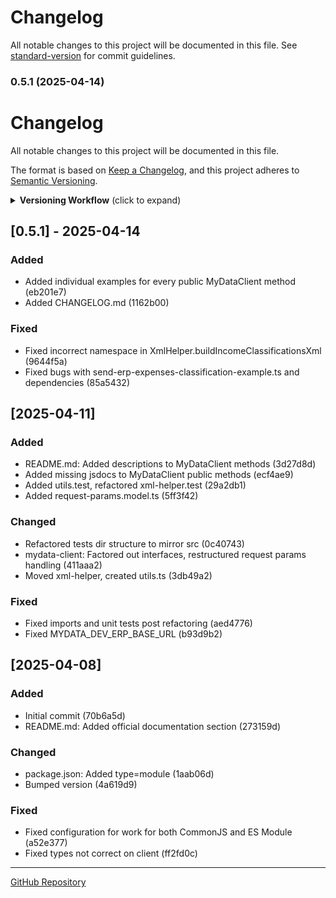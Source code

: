 # Changelog

All notable changes to this project will be documented in this file. See [standard-version](https://github.com/conventional-changelog/standard-version) for commit guidelines.

### 0.5.1 (2025-04-14)

# Changelog

All notable changes to this project will be documented in this file.

The format is based on [Keep a Changelog](https://keepachangelog.com/en/1.0.0/),
and this project adheres to [Semantic Versioning](https://semver.org/spec/v2.0.0.html).

<details>
<summary><strong>Versioning Workflow</strong> (click to expand)</summary>

1. **Update CHANGELOG.md**:

   - Add new entries under `[Unreleased]` section as changes are made
   - Group changes by type (Added, Changed, Deprecated, Removed, Fixed, Security)
   - Include issue/PR references when applicable (e.g., `#123`)

2. **Update package.json version**:

   ```bash
   npm version patch|minor|major
   ```

   This will:

   - Update package.json version
   - Create a git commit with the version bump
   - Create a git tag with the version

3. **Update CHANGELOG for release**:

   - Rename `[Unreleased]` to new version (e.g., `[1.2.3] - 2025-04-14`)
   - Add new `[Unreleased]` section at top

4. **Create GitHub Release**:

   ```bash
   git push origin main --tags
   ```

   Then create a release on GitHub using the new tag, copying relevant CHANGELOG entries

5. **Automation (optional)**:
   Consider adding these npm scripts to package.json:
   ```json
   "scripts": {
     "release": "standard-version",
     "release:minor": "standard-version --release-as minor",
     "release:major": "standard-version --release-as major"
   }
   ```
   Then install `standard-version`:
   ```bash
   npm install --save-dev standard-version
   ```
   </details>

## [0.5.1] - 2025-04-14

### Added

- Added individual examples for every public MyDataClient method (eb201e7)
- Added CHANGELOG.md (1162b00)

### Fixed

- Fixed incorrect namespace in XmlHelper.buildIncomeClassificationsXml (9644f5a)
- Fixed bugs with send-erp-expenses-classification-example.ts and dependencies (85a5432)

## [2025-04-11]

### Added

- README.md: Added descriptions to MyDataClient methods (3d27d8d)
- Added missing jsdocs to MyDataClient public methods (ecf4ae9)
- Added utils.test, refactored xml-helper.test (29a2db1)
- Added request-params.model.ts (5ff3f42)

### Changed

- Refactored tests dir structure to mirror src (0c40743)
- mydata-client: Factored out interfaces, restructured request params handling (411aaa2)
- Moved xml-helper, created utils.ts (3db49a2)

### Fixed

- Fixed imports and unit tests post refactoring (aed4776)
- Fixed MYDATA_DEV_ERP_BASE_URL (b93d9b2)

## [2025-04-08]

### Added

- Initial commit (70b6a5d)
- README.md: Added official documentation section (273159d)

### Changed

- package.json: Added type=module (1aab06d)
- Bumped version (4a619d9)

### Fixed

- Fixed configuration for work for both CommonJS and ES Module (a52e377)
- Fixed types not correct on client (ff2fd0c)

---

[GitHub Repository](https://github.com/yiannis-spyridakis/mydata-client)
